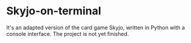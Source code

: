 # Skyjo-on-terminal
It's an adapted version of the card game Skyjo, written in Python with a console interface.
The project is not yet finished.
